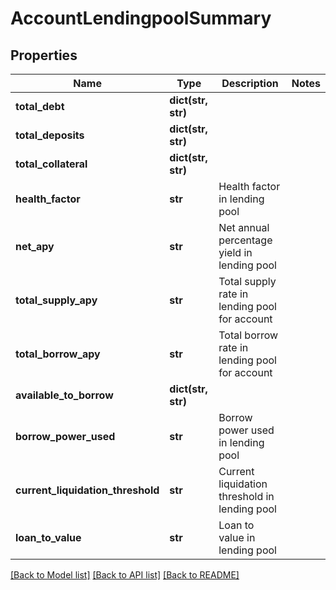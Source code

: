 # AccountLendingpoolSummary

## Properties
Name | Type | Description | Notes
------------ | ------------- | ------------- | -------------
**total_debt** | **dict(str, str)** |  | 
**total_deposits** | **dict(str, str)** |  | 
**total_collateral** | **dict(str, str)** |  | 
**health_factor** | **str** | Health factor in lending pool | 
**net_apy** | **str** | Net annual percentage yield in lending pool | 
**total_supply_apy** | **str** | Total supply rate in lending pool for account | 
**total_borrow_apy** | **str** | Total borrow rate in lending pool for account | 
**available_to_borrow** | **dict(str, str)** |  | 
**borrow_power_used** | **str** | Borrow power used in lending pool | 
**current_liquidation_threshold** | **str** | Current liquidation threshold in lending pool | 
**loan_to_value** | **str** | Loan to value in lending pool | 

[[Back to Model list]](../README.md#documentation-for-models) [[Back to API list]](../README.md#documentation-for-api-endpoints) [[Back to README]](../README.md)


